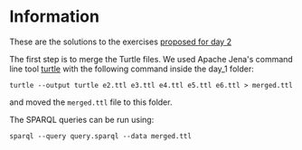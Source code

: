 # Information

These are the solutions to the exercises [proposed for day 2](https://github.com/cursosLabra/semWebKGs/raw/main/slides/25_Exercises_SPARQL.pdf)

The first step is to merge the Turtle files. We used Apache Jena's command line tool [turtle](https://jena.apache.org/documentation/tools/) with the following command inside the day_1 folder:

```
turtle --output turtle e2.ttl e3.ttl e4.ttl e5.ttl e6.ttl > merged.ttl
```

and moved the `merged.ttl` file to this folder.

The SPARQL queries can be run using:

```
sparql --query query.sparql --data merged.ttl
```